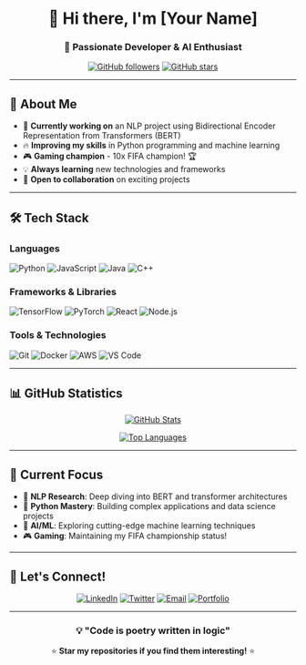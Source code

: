 <div align="center">

# 👋 Hi there, I'm [Your Name]

### 🚀 Passionate Developer & AI Enthusiast

[![GitHub followers](https://img.shields.io/github/followers/mandem296?style=social)](https://github.com/mandem296)
[![GitHub stars](https://img.shields.io/github/stars/mandem296?style=social)](https://github.com/mandem296)

</div>

---

## 🎯 About Me

- 🌱 **Currently working on** an NLP project using Bidirectional Encoder Representation from Transformers (BERT)
- 🔥 **Improving my skills** in Python programming and machine learning
- 🎮 **Gaming champion** - 10x FIFA champion! 🏆
- 💡 **Always learning** new technologies and frameworks
- 🤝 **Open to collaboration** on exciting projects

---

## 🛠️ Tech Stack

### Languages
![Python](https://img.shields.io/badge/Python-3776AB?style=for-the-badge&logo=python&logoColor=white)
![JavaScript](https://img.shields.io/badge/JavaScript-F7DF1E?style=for-the-badge&logo=javascript&logoColor=black)
![Java](https://img.shields.io/badge/Java-ED8B00?style=for-the-badge&logo=java&logoColor=white)
![C++](https://img.shields.io/badge/C++-00599C?style=for-the-badge&logo=c%2B%2B&logoColor=white)

### Frameworks & Libraries
![TensorFlow](https://img.shields.io/badge/TensorFlow-FF6F00?style=for-the-badge&logo=tensorflow&logoColor=white)
![PyTorch](https://img.shields.io/badge/PyTorch-EE4C2C?style=for-the-badge&logo=pytorch&logoColor=white)
![React](https://img.shields.io/badge/React-20232A?style=for-the-badge&logo=react&logoColor=61DAFB)
![Node.js](https://img.shields.io/badge/Node.js-43853D?style=for-the-badge&logo=node.js&logoColor=white)

### Tools & Technologies
![Git](https://img.shields.io/badge/Git-F05032?style=for-the-badge&logo=git&logoColor=white)
![Docker](https://img.shields.io/badge/Docker-2496ED?style=for-the-badge&logo=docker&logoColor=white)
![AWS](https://img.shields.io/badge/AWS-232F3E?style=for-the-badge&logo=amazon-aws&logoColor=white)
![VS Code](https://img.shields.io/badge/VS_Code-007ACC?style=for-the-badge&logo=visual-studio-code&logoColor=white)

---

## 📊 GitHub Statistics

<div align="center">

[![GitHub Stats](https://github-readme-stats.vercel.app/api?username=mandem296&show_icons=true&theme=dark&hide_border=true&count_private=true)](https://github.com/anuraghazra/github-readme-stats)

[![Top Languages](https://github-readme-stats.vercel.app/api/top-langs/?username=mandem296&layout=compact&theme=dark&hide_border=true)](https://github.com/anuraghazra/github-readme-stats)

</div>

---

## 🎯 Current Focus

- 🔬 **NLP Research**: Deep diving into BERT and transformer architectures
- 🐍 **Python Mastery**: Building complex applications and data science projects
- 🤖 **AI/ML**: Exploring cutting-edge machine learning techniques
- 🎮 **Gaming**: Maintaining my FIFA championship status! 

---

## 🤝 Let's Connect!

<div align="center">

[![LinkedIn](https://img.shields.io/badge/LinkedIn-0077B5?style=for-the-badge&logo=linkedin&logoColor=white)](https://linkedin.com/in/yourprofile)
[![Twitter](https://img.shields.io/badge/Twitter-1DA1F2?style=for-the-badge&logo=twitter&logoColor=white)](https://twitter.com/yourhandle)
[![Email](https://img.shields.io/badge/Email-D14836?style=for-the-badge&logo=gmail&logoColor=white)](mailto:your.email@example.com)
[![Portfolio](https://img.shields.io/badge/Portfolio-000000?style=for-the-badge&logo=About.me&logoColor=white)](https://yourportfolio.com)

</div>

---

<div align="center">

### 💡 "Code is poetry written in logic"

⭐ **Star my repositories if you find them interesting!** ⭐

</div>



